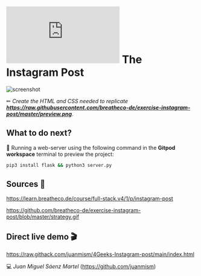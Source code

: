 # ![4Geeks Logo](http://assets.breatheco.de/apis/img/images.php?blob&random&cat=icon&tags=4geeks,16) The Instagram Post

![screenshot](https://raw.githubusercontent.com/juanmism/4Geeks-Instagram-post/main/screenshot_preview.png)

✏ *Create the HTML and CSS needed to replicate **<https://raw.githubusercontent.com/breatheco-de/exercise-instagram-post/master/preview.png>***.

## What to do next?

📄 Running a web-server using the following command in the **Gitpod workspace** terminal to preview the project:

```sh
pip3 install flask && python3 server.py
```

## Sources 📌

<https://learn.breatheco.de/course/full-stack.v4/1/p/instagram-post>

<https://github.com/breatheco-de/exercise-instagram-post/blob/master/strategy.gif>

## Direct live demo 🎬

<https://raw.githack.com/juanmism/4Geeks-Instagram-post/main/index.html>

💻 _Juan Miguel Sáenz Martel_ (<https://github.com/juanmism>)

